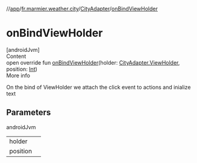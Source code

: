 //[app](../../../index.md)/[fr.marmier.weather.city](../index.md)/[CityAdapter](index.md)/[onBindViewHolder](on-bind-view-holder.md)



# onBindViewHolder  
[androidJvm]  
Content  
open override fun [onBindViewHolder](on-bind-view-holder.md)(holder: [CityAdapter.ViewHolder](-view-holder/index.md), position: [Int](https://kotlinlang.org/api/latest/jvm/stdlib/kotlin/-int/index.html))  
More info  


On the bind of ViewHolder we attach the click event to actions and inialize text



## Parameters  
  
androidJvm  
  
| | |
|---|---|
| <a name="fr.marmier.weather.city/CityAdapter/onBindViewHolder/#fr.marmier.weather.city.CityAdapter.ViewHolder#kotlin.Int/PointingToDeclaration/"></a>holder| <a name="fr.marmier.weather.city/CityAdapter/onBindViewHolder/#fr.marmier.weather.city.CityAdapter.ViewHolder#kotlin.Int/PointingToDeclaration/"></a>|
| <a name="fr.marmier.weather.city/CityAdapter/onBindViewHolder/#fr.marmier.weather.city.CityAdapter.ViewHolder#kotlin.Int/PointingToDeclaration/"></a>position| <a name="fr.marmier.weather.city/CityAdapter/onBindViewHolder/#fr.marmier.weather.city.CityAdapter.ViewHolder#kotlin.Int/PointingToDeclaration/"></a>|
  
  



